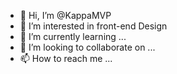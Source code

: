 - 👋 Hi, I’m @KappaMVP
- 👀 I’m interested in front-end Design
- 🌱 I’m currently learning ...
- 💞️ I’m looking to collaborate on ...
- 📫 How to reach me ...

<!---
KappaMVP/KappaMVP is a ✨ special ✨ repository because its `README.md` (this file) appears on your GitHub profile.
You can click the Preview link to take a look at your changes.
--->
